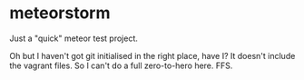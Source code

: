 # meteorstorm

Just a "quick" meteor test project.

Oh but I haven't got git initialised in the right place, have I? It doesn't include the vagrant files. So I can't do a full zero-to-hero here. FFS.
